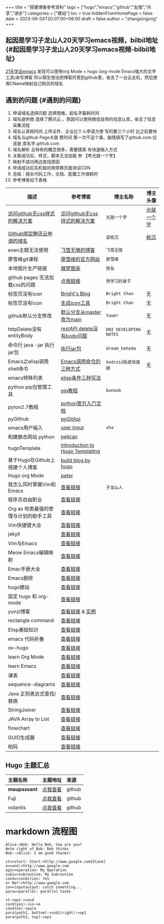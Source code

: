+++
title = "搭建博客参考资料"
tags = ["hugo","emacs","github","友情","共享","进步"]
categories = ["建站"]
toc = true
hiddenFromHomePage = false
date = 2023-06-04T20:07:00+08:00
draft = false
author = "zhangxingong"
+++

## 起因是学习子龙山人20天学习emacs视频，bilbil地址 {#起因是学习子龙山人20天学习emacs视频-bilbil地址}

[21天学会emacs](https://www.bilibili.com/video/BV12P4y1j7EL/)
发现可以使用org Mode + hugo (org-mode Emacs强大的文字工具)来写博客
所以萌生想法把博客托管到github里，省去了一台云主机，然后使用CName映射自己购买的域名


## 遇到的问题 {#遇到的问题}

1.  申请域名选择问题 选择困难，起名字最耗时间
2.  域名提供商 选择了腾讯云 。原因可以使用微信自带的信息认真，省去了信息采集流程
3.  域名认真耗时间 上传证件，企业比个人申请方便 写的要三个小时 比之前要快
4.  域名与github Page关联 费时间 第一次干这个事。脑残填写了github.com 应该是 库名字.github.com
5.  域名解析 云特有的概念很多，需要摸索 有快速输入方式
6.  关联成功后，样式，脚本无法加载 参 【考光就一个字】
7.  映射不成功两边查找原因
8.  申请成功后先机智的用停靠页面测试CDN
9.  总结：擅长代码工作，文档、配置工作很耗时
10. 参考博客如下表格

| 描述                                                                              | 参考博客                                                                                                  | 博主名称 | 博主头像                                                                                 |
|---------------------------------------------------------------------------------|-------------------------------------------------------------------------------------------------------|------|--------------------------------------------------------------------------------------|
| [访问github无css样式的解决方案](https://blog.csdn.net/qq_31393401/article/details/80729765) | [访问github无css样式的解决方案](https://blog.csdn.net/qq_31393401/article/details/80729765)               | `光就一个字` | [光就一个字](https://blog.csdn.net/qq_31393401)                                          |
| [Github绑定腾讯云申请的域名](https://blog.csdn.net/geidongdong/article/details/122786896) |                                                                                                           | `梁栋沉` | [栋沉](https://profile-avatar.csdnimg.cn/36b0da7c8018464ea7e81329eefefec5_geidongdong.jpg) |
| even主题无法使用                                                                  | [飞雪无情的博客](https://www.flysnow.org/2018/07/29/from-hexo-to-hugo#hugo%E7%9A%84maupassant%E4%B8%BB%E9%A2%98) | `飞雪无情` |                                                                                          |
| 廖雪峰git课程                                                                     | [廖雪峰的官方网站](https://www.liaoxuefeng.com/wiki/896043488029600)                                      | `廖雪峰` |                                                                                          |
| 本地图片生产链接                                                                  | [微梦图床](https://img.vinua.cn/)                                                                         | `佚名`  |                                                                                          |
|github pages 无法加载css的问题|[点我链接](https://blog.csdn.net/qq_38048756/article/details/120151920)|`馋学习的身子`||
|标签页没有icon|[Bright's Blog](https://ibrights.github.io/post/blog20210527/)|`Bright Chan`|无|
|标签页没有icon|[生成icon工具](https://realfavicongenerator.net/)|`Bright Chan`|无|
|github默认分支修改|[默认分支从master改为main](https://www.git-tower.com/learn/git/faq/git-rename-master-to-main)|`tower`|无|
|httpDelete没有entityBody|[restAPI delete没有body问题](https://daweini.wordpress.com/2013/12/20/apache-httpclient-send-entity-body-in-a-http-delete-request/)|`DNI DEVELOPING NOTES`|无|
|命令行 java -jar 执行jar包|[执行jar包](https://blog.csdn.net/dreamstar613/article/details/107065826)|`dream_heheda`|无|
|Emacs之elisp调用shell命令|[Emacs调用命令的三种方式](https://blog.csdn.net/u010164190/article/details/130481350)|`Android系统攻城狮`|无|
|emacs特殊列表|[elisp条件三种写法](https://www.gnu.org/software/emacs/manual/html_node/elisp/Conditionals.html)|||
|python pip包管理工具|[pip教程](https://www.runoob.com/w3cnote/python-pip-install-usage.html)|`bunoob`||
|pyton2.7教程|[python管方入门文档](https://docs.python.org/2.7/tutorial/)|||
|pyGithub|[pyGitApi](https://pygithub.readthedocs.io/en/latest/examples/Repository.html#update-a-file-in-the-repository)|||
|emacs用户输入|[user input](http://xahlee.info/emacs/emacs/elisp_idioms_prompting_input.html)|`xha`||
|构建静态网站 python|[pelican](https://github.com/getpelican/pelican)|||
|hugoTemplate|[Introduction to Hugo Templating](https://gohugo.io/templates/introduction/)|||
|基于Hugo在Github上搭建个人博客|[build blog by hugo](https://juejin.cn/post/6844904070658916359)|||
|Hugo org Mode |[peter](https://lucidmanager.org/productivity/create-websites-with-org-mode-and-hugo/) |||
|我怎么同时掌握Vim和Emacs|[查看链接](https://zilongshanren.com/post/2015-08-16-how-could-i-master-vim-and-emacs/)|`子龙山人`||
|程序员自由职业|[查看链接](http://www.studytimes.com.cn/yangsheng/5995.html)|||
|Org as 地表最强的管理与计划的助手工具  |[查看链接](https://emacs-china.org/t/05-org-as/12092/12) | | |
|Vim快捷键大全|[查看链接](https://www.cnblogs.com/codehome/p/10214801.html) |||
|jekyll |[查看链接](https://jekyllrb.com/) | ||
|Vim与Emacs|[查看链接](https://zhuanlan.zhihu.com/p/87527003)| ||
|Meow Emacs编辑映射| [查看链接](https://github.com/meow-edit)| ||
|Emac手册大全 | [查看链接](https://www.gnu.org/software/emacs/manual/html_node/emacs/index.html) |  ||
|Emacs删除 | [查看链接](https://www.gnu.org/software/emacs/manual/html_node/emacs/Deletion.html) | ||
|hugo建站| [查看链接](https://wowow005.github.io/posts/2022/04/%E5%A6%82%E4%BD%95%E7%94%A8hugo%E5%92%8Corg-mode%E6%90%AD%E5%BB%BA%E4%B8%AA%E4%BA%BA%E5%8D%9A%E5%AE%A2/) | ||
|設定 hugo 和 org-mode | [查看链接](https://blog.superbil.org/posts/setup-hugo/) | ||
|yunzi博客 |[查看链接](https://yunzi.vercel.app/categories/Blog/) & [实例](https://volantis.js.org/)|  ||
|rectangle command | [查看链接](http://xahlee.info/emacs/emacs/emacs_string-rectangle_ascii-art.html)| ||
|Elisp基础知识 | [查看链接](http://smacs.github.io/elisp/02-elisp-basic.html)| ||
|emacs 代码折叠 | [查看链接](https://www.cnblogs.com/cobbliu/archive/2013/03/27/2983997.html)| ||
|ox-hugo | [查看链接](https://ox-hugo.scripter.co/images/one-post-per-file.png)| ||
|learn Org Mode|[查看链接](https://www.cnblogs.com/qlwy/archive/2012/06/15/2551034.html)| ||
|learn Emacs|[查看链接](https://www.cnblogs.com/qlwy/archive/2012/02/23/2365222.html)| ||
|课表 |[查看链接](https://emacs-china.org/t/org-mode/18450)| ||
|sequence-diagrams |[查看链接](https://bramp.github.io/js-sequence-diagrams/)| ||
|Java 正则表达式查找/替换|[查看链接](https://www.w3cschool.cn/java/java-string-find-replace.html)| ||
|StringJoiner |[查看链接](https://www.liaoxuefeng.com/wiki/1252599548343744/1271993169413952)| ||
|JAVA Array to List|[查看链接](https://www.baeldung.com/convert-array-to-list-and-list-to-array)| ||
|flowchart |[查看链接](https://github.com/adrai/flowchart.js)| ||
|GUID生成器|[查看链接](https://www.guidgen.com/)| ||
|柏码 |[查看链接](https://itbaima.net/curriculum)| ||






## Hugo 主题汇总

|主题名称 |主题地址| 来源|
|:---------|:-----------------------------|:------------|
|**maupassant**      |[点我查看](https://github.com/flysnow-org/maupassant-hugo/)|github|
|Fuji      |[点我查看](https://github.com/dsrkafuu/hugo-theme-fuji/)|github|
|volantis  |[点我查看](https://github.com/volantis-x/hexo-theme-volantis/)|github| 


# markdown 流程图

```sequence  
Alice->Bob: Hello Bob, how are you?   
Note right of Bob: Bob thinks   
Bob-->Alice: I am good thanks!   
```

```flow   
st=>start: Start:>http://www.google.com[blank]  
e=>end:>http://www.google.com  
op1=>operation: My Operation  
sub1=>subroutine: My Subroutine   
cond=>condition: Yes    
or No?:>http://www.google.com    
io=>inputoutput: catch something...    
para=>parallel: parallel tasks    

st->op1->cond    
cond(yes)->io->e    
cond(no)->para   
para(path1, bottom)->sub1(right)->op1     
para(path2, top)->op1   
```
